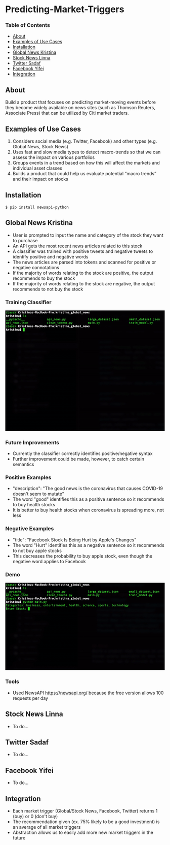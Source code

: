 # Predicting-Market-Triggers

### Table of Contents
- [About](#About)
- [Examples of Use Cases](#Examples-of-Use-Cases)
- [Installation](#Installation)
- [Global News Kristina](#Global-News-Kristina)
- [Stock News Linna](#Stock-News-Linna)
- [Twitter Sadaf](#Twitter-Sadaf)
- [Facebook Yifei](#Facebook-Yifei)
- [Integration](#Integration)


## About
Build a product that focuses on predicting market-moving events before they become widely available on news sites (such as Thomson Reuters, Associate Press) that can be utilized by Citi market traders.

## Examples of Use Cases

1. Considers social media (e.g. Twitter, Facebook) and other types (e.g. Global News, Stock News)
2. Uses fast and slow media types to detect macro-trends so that we can assess the impact on various portfolios
3. Groups events in a trend based on how this will affect the markets and individual asset classes
4. Builds a product that could help us evaluate potential “macro trends” and their impact on stocks

## Installation

```shell script
$ pip install newsapi-python

```

## Global News Kristina
  - User is prompted to input the name and category of the stock they want to purchase
  - An API gets the most recent news articles related to this stock
  - A classifier was trained with positive tweets and negative tweets to identify positive and negative words
  - The news articles are parsed into tokens and scanned for positive or negative connotations
  - If the majority of words relating to the stock are positive, the output recommends to buy the stock
  - If the majority of words relating to the stock are negative, the output recommends to not buy the stock

### Training Classifier
  ![](kristina_global_news/demos/train_classifier_demo.gif)

### Future Improvements
  - Currently the classifier correctly identifies positive/negative syntax
  - Further improvement could be made, however, to catch certain semantics

### Positive Examples
  - "description": "The good news is the coronavirus that causes COVID-19 doesn't seem to mutate"
  - The word "good" identifies this as a positive sentence so it recommends to buy health stocks
  - It is better to buy health stocks when coronavirus is spreading more, not less

### Negative Examples
  - "title": "Facebook Stock Is Being Hurt by Apple's Changes"
  - The word "Hurt" identifies this as a negative sentence so it recommends to not buy apple stocks
  - This decreases the probability to buy apple stock, even though the negative word applies to Facebook

### Demo
  ![](kristina_global_news/demos/global_news_demo.gif)

### Tools
  - Used NewsAPI https://newsapi.org/ because the free version allows 100 requests per day

## Stock News Linna
  - To do...

## Twitter Sadaf
  - To do...

## Facebook Yifei
  - To do...

## Integration
  - Each market trigger (Global/Stock News, Facebook, Twitter) returns 1 (buy) or 0 (don't buy)
  - The recommendation given (ex. 75% likely to be a good investment) is an average of all market triggers
  - Abstraction allows us to easily add more new market triggers in the future
